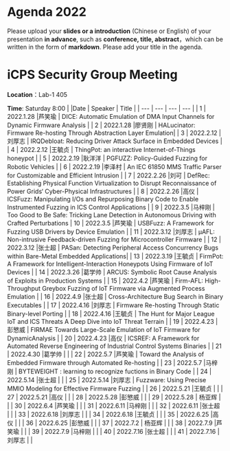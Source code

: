 # Agenda 2022
Please upload your **slides or a introduction** (Chinese or English) of your presentation **in advance**, such as **conference, title, abstract**，which can be written in the form of **markdown**. Please add your title in the agenda.
# iCPS Security Group Meeting
**Location**：Lab-1 405

**Time**: Saturday 8:00
|  |Date  | Speaker | Title |
| --- | --- | --- | --- |
| 1 | 2022.1.28 |芦笑瑜  | DICE: Automatic Emulation of DMA Input Channels for Dynamic Firmware Analysis  |
| 2 | 2022.1.28 |廖贤刚  | HALucinator: Firmware Re-hosting Through Abstraction Layer Emulation|
| 3 | 2022.2.12 |刘厚志  | IRQDebloat: Reducing Driver Attack Surface in Embedded Devices |
| 4 | 2022.2.12 |王毓贞  | ThingPot: an interactive Internet-of-Things honeypot |
| 5 | 2022.2.19 |耿洋洋  | PGFUZZ: Policy-Guided Fuzzing  for Robotic Vehicles |
| 6 | 2022.2.19 |李泽村  | An IEC 61850 MMS Traffic Parser for Customizable and Efficient Intrusion |
| 7 | 2022.2.26 |刘可  | DefRec: Establishing Physical Function Virtualization to Disrupt Reconnaissance of Power Grids‘ Cyber-Physical Infrastructures |
| 8 | 2022.2.26 |高仪  | ICSFuzz: Manipulating I/Os and Repurposing Binary Code to Enable Instrumented Fuzzing in ICS Control Applications |
| 9 | 2022.3.5 |马梓刚  | Too Good to Be Safe: Tricking Lane Detection in Autonomous Driving with Crafted Perturbations
| 10 | 2022.3.5 |芦笑瑜  | USBFuzz: A Framework for Fuzzing USB Drivers by Device Emulation |
| 11 | 2022.3.12 |刘厚志  | μAFL: Non-intrusive Feedback-driven Fuzzing for Microcontroller Firmware |
| 12 | 2022.3.12 |张士超  | PASan: Detecting Peripheral Access Concurrency Bugs within Bare-Metal Embedded Applications|
| 13 | 2022.3.19 |王毓贞  | FirmPot: A Framework for Intelligent-Interaction Honeypots Using Firmware of IoT Devices |
| 14 | 2022.3.26 |葛学帅  | ARCUS: Symbolic Root Cause Analysis of Exploits in Production Systems |
| 15 | 2022.4.2 |芦笑瑜  | Firm-AFL: High-Throughput Greybox Fuzzing of IoT Firmware via Augmented Process Emulation |
| 16 | 2022.4.9 |张士超  | Cross-Architecture Bug Search in Binary Executables |
| 17 | 2022.4.16 |刘厚志  | Firmware Re-hosting Through Static Binary-level Porting |
| 18 | 2022.4.16 |王毓贞  | The Hunt for Major League IoT and ICS Threats A Deep Dive into IoT Threat Terrain |
| 19 | 2022.4.23 |彭慜威  | FIRMAE Towards Large-Scale Emulation of IoT Firmware for DynamicAnalysis |
| 20 | 2022.4.23 |高仪  | ICSREF: A Framework for Automated Reverse Engineering of Industrial Control Systems Binaries |
| 21 | 2022.4.30 |葛学帅  |  |
| 22 | 2022.5.7 |芦笑瑜  | Toward the Analysis of Embedded Firmware through Automated Re-hosting |
| 23 | 2022.5.7 |马梓刚  | BYTEWEIGHT : learning to recognize fuctions in Binary Code |
| 24 | 2022.5.14 |张士超  |  |
| 25 | 2022.5.14 |刘厚志  | Fuzzware: Using Precise MMIO Modeling for Effective Firmware Fuzzing |
| 26 | 2022.5.21 |王毓贞  |  |
| 27 | 2022.5.21 |高仪  |  |
| 28 | 2022.5.28 |彭慜威  |  |
| 29 | 2022.5.28 | 杨亚辉 |  |
| 30 | 2022.6.4 |芦笑瑜  |  |
| 31 | 2022.6.11 |马梓刚  |  |
| 32 | 2022.6.11 |张士超  |  |
| 33 | 2022.6.18 |刘厚志  |  |
| 34 | 2022.6.18 |王毓贞  |  |
| 35 | 2022.6.25 |高仪  |  |
| 36 | 2022.6.25 |彭慜威  |  |
| 37 | 2022.7.2 | 杨亚辉 |  |
| 38 | 2022.7.9 |芦笑瑜  |  |
| 39 | 2022.7.9 |马梓刚  |  |
| 40 | 2022.7.16 |张士超  |  |
| 41 | 2022.7.16 |刘厚志  |  |



